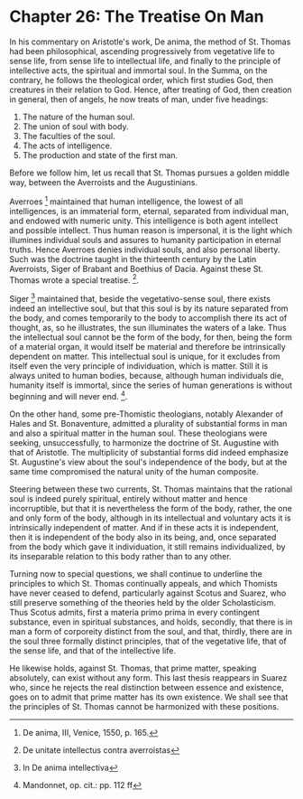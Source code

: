 # Chapter 26: The Treatise On Man

In his commentary on Aristotle's work, De anima, the method of St. Thomas had been philosophical, ascending progressively from vegetative life to sense life, from sense life to intellectual life, and finally to the principle of intellective acts, the spiritual and immortal soul. In the Summa, on the contrary, he follows the theological order, which first studies God, then creatures in their relation to God. Hence, after treating of God, then creation in general, then of angels, he now treats of man, under five headings:

1. The nature of the human soul.
2. The union of soul with body.
3. The faculties of the soul.
4. The acts of intelligence.
5. The production and state of the first man.

Before we follow him, let us recall that St. Thomas pursues a golden middle way, between the Averroists and the Augustinians.

Averroes [^620] maintained that human intelligence, the lowest of all intelligences, is an immaterial form, eternal, separated from individual man, and endowed with numeric unity. This intelligence is both agent intellect and possible intellect. Thus human reason is impersonal, it is the light which illumines individual souls and assures to humanity participation in eternal truths. Hence Averroes denies individual souls, and also personal liberty. Such was the doctrine taught in the thirteenth century by the Latin Averroists, Siger of Brabant and Boethius of Dacia. Against these St. Thomas wrote a special treatise. [^621].

Siger [^622] maintained that, beside the vegetativo-sense soul, there exists indeed an intellective soul, but that this soul is by its nature separated from the body, and comes temporarily to the body to accomplish there its act of thought, as, so he illustrates, the sun illuminates the waters of a lake. Thus the intellectual soul cannot be the form of the body, for then, being the form of a material organ, it would itself be material and therefore be intrinsically dependent on matter. This intellectual soul is unique, for it excludes from itself even the very principle of individuation, which is matter. Still it is always united to human bodies, because, although human individuals die, humanity itself is immortal, since the series of human generations is without beginning and will never end. [^623].

On the other hand, some pre-Thomistic theologians, notably Alexander of Hales and St. Bonaventure, admitted a plurality of substantial forms in man and also a spiritual matter in the human soul. These theologians were seeking, unsuccessfully, to harmonize the doctrine of St. Augustine with that of Aristotle. The multiplicity of substantial forms did indeed emphasize St. Augustine's view about the soul's independence of the body, but at the same time compromised the natural unity of the human composite.

Steering between these two currents, St. Thomas maintains that the rational soul is indeed purely spiritual, entirely without matter and hence incorruptible, but that it is nevertheless the form of the body, rather, the one and only form of the body, although in its intellectual and voluntary acts it is intrinsically independent of matter. And if in these acts it is independent, then it is independent of the body also in its being, and, once separated from the body which gave it individuation, it still remains individualized, by its inseparable relation to this body rather than to any other.

Turning now to special questions, we shall continue to underline the principles to which St. Thomas continually appeals, and which Thomists have never ceased to defend, particularly against Scotus and Suarez, who still preserve something of the theories held by the older Scholasticism. Thus Scotus admits, first a materia primo prima in every contingent substance, even in spiritual substances, and holds, secondly, that there is in man a form of corporeity distinct from the soul, and that, thirdly, there are in the soul three formally distinct principles, that of the vegetative life, that of the sense life, and that of the intellective life.

He likewise holds, against St. Thomas, that prime matter, speaking absolutely, can exist without any form. This last thesis reappears in Suarez who, since he rejects the real distinction between essence and existence, goes on to admit that prime matter has its own existence. We shall see that the principles of St. Thomas cannot be harmonized with these positions.

[^620]: De anima, III, Venice, 1550, p. 165.

[^621]: De unitate intellectus contra averroistas

[^622]: In De anima intellectiva

[^623]: Mandonnet, op. cit.: pp. 112 ff
